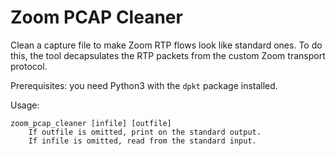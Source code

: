 # Zoom PCAP Cleaner

Clean a capture file to make Zoom RTP flows look like standard ones.
To do this, the tool decapsulates the RTP packets from the custom Zoom transport protocol.

Prerequisites: you need Python3 with the `dpkt` package installed.

Usage: 
```
zoom_pcap_cleaner [infile] [outfile]
    If outfile is omitted, print on the standard output.
    If infile is omitted, read from the standard input.
```
